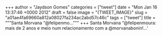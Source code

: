 
+++
author = "Jaydson Gomes"
categories = ["tweet"]
date = "Mon Jan 16 13:37:46 +0000 2012"
draft = false
image = "{TWEET_IMAGE}"
slug = "a01ae4fa69660a812a08027fa234ac2abd57c46c"
tags = ["tweet"]
title = """Santa Morvana “@felipenmo..."""
+++
Santa Morvana “@felipenmoura: mais de 2 anos e meio num relacionamento com a @morvanabonin!...'
